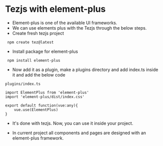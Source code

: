 # Tezjs with element-plus

- Element-plus is one of the available UI frameworks.
- We can use elements plus with the Tezjs through the below steps.
- Create fresh tezjs project
```
 npm create tez@latest
```
- Install package for element-plus
```
 npm install element-plus
```
- Now add it as a plugin, make a plugins directory and add index.ts inside it and add the below code 

```
plugins/index.ts

import ElementPlus from 'element-plus'
import 'element-plus/dist/index.css'

export default function(vue:any){
    vue.use(ElementPlus)
}
```

- It's done with tezjs. Now, you can use it inside your project.

- In current project all components and pages are designed with an element-plus framework.
